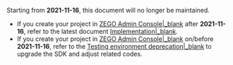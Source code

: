 

<div class="mk-warning">

Starting from **2021-11-16**, this document will no longer be maintained.
- If you create your project in [ZEGO Admin Console\|_blank](https://console.zegocloud.com) after **2021-11-16**, refer to the latest document [Implementation\|_blank](!ZegoSuperBoard-QuickStart/CreateWboard).
- If you create your project in [ZEGO Admin Console\|_blank](https://console.zegocloud.com) on/before **2021-11-16**, refer to the [Testing environment deprecation\|_blank](!OldDocWithTestEnv-TestEnvSupersessionDesc/TestEnvSupersessionDesc) to upgrade the SDK and adjust related codes.

</div>






